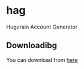 # hag
Hugerain Account Generator
## Downloadibg
You can download from [here](https://github.com/VladislavAlpatov/hag/releases)
